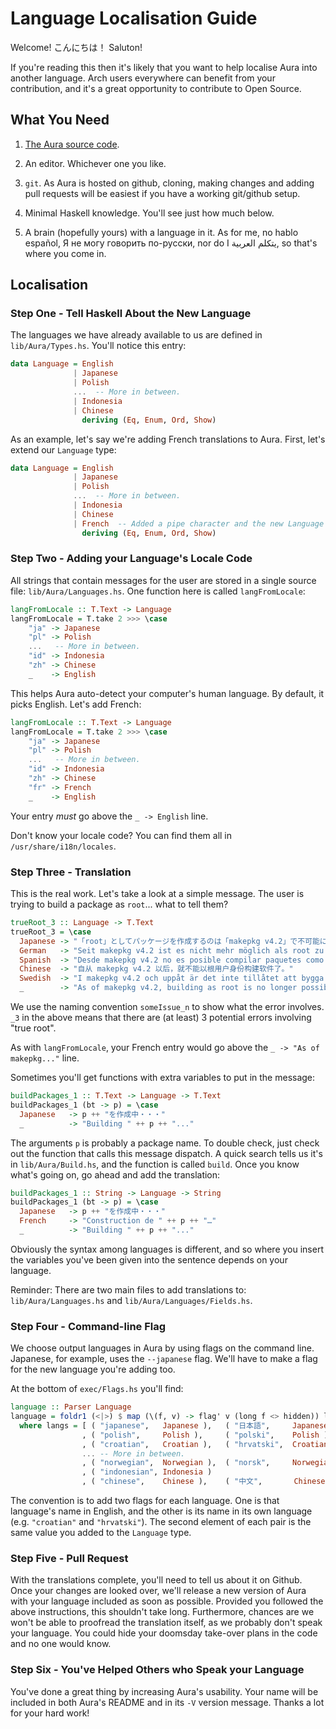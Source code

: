 # Language Localisation Guide

Welcome! こんにちは！ Saluton!

If you're reading this then it's likely that you want to help localise Aura into
another language. Arch users everywhere can benefit from your contribution, and
it's a great opportunity to contribute to Open Source.

## What You Need

1. [The Aura source code](https://github.com/fosskers/aura).

2. An editor. Whichever one you like.

3. `git`. As Aura is hosted on github, cloning, making changes and adding pull
   requests will be easiest if you have a working git/github setup.

4. Minimal Haskell knowledge. You'll see just how much below.

5. A brain (hopefully yours) with a language in it. As for me, no hablo español,
   Я не могу говорить по-русски, nor do I يتكلم العربية, so that's where you
   come in.

## Localisation

### Step One - Tell Haskell About the New Language

The languages we have already available to us are defined in `lib/Aura/Types.hs`.
You'll notice this entry:

```haskell
data Language = English
              | Japanese
              | Polish
              ...  -- More in between.
              | Indonesia
              | Chinese
                deriving (Eq, Enum, Ord, Show)
```

As an example, let's say we're adding French translations to Aura.
First, let's extend our `Language` type:

```haskell
data Language = English
              | Japanese
              | Polish
              ...  -- More in between.
              | Indonesia
              | Chinese
              | French  -- Added a pipe character and the new Language name.
                deriving (Eq, Enum, Ord, Show)
```

### Step Two - Adding your Language's Locale Code

All strings that contain messages for the user are stored in a single source
file: `lib/Aura/Languages.hs`. One function here is called `langFromLocale`:

```haskell
langFromLocale :: T.Text -> Language
langFromLocale = T.take 2 >>> \case
    "ja" -> Japanese
    "pl" -> Polish
    ...   -- More in between.
    "id" -> Indonesia
    "zh" -> Chinese
    _    -> English
```

This helps Aura auto-detect your computer's human language. By default,
it picks English. Let's add French:

```haskell
langFromLocale :: T.Text -> Language
langFromLocale = T.take 2 >>> \case
    "ja" -> Japanese
    "pl" -> Polish
    ...   -- More in between.
    "id" -> Indonesia
    "zh" -> Chinese
    "fr" -> French
    _    -> English
```

Your entry *must* go above the `_ -> English` line.

Don't know your locale code? You can find them all in
`/usr/share/i18n/locales`.

### Step Three - Translation

This is the real work. Let's take a look at a simple message. The user
is trying to build a package as `root`... what to tell them?

```haskell
trueRoot_3 :: Language -> T.Text
trueRoot_3 = \case
  Japanese -> "「root」としてパッケージを作成するのは「makepkg v4.2」で不可能になりました。"
  German   -> "Seit makepkg v4.2 ist es nicht mehr möglich als root zu bauen."
  Spanish  -> "Desde makepkg v4.2 no es posible compilar paquetes como root."
  Chinese  -> "自从 makepkg v4.2 以后，就不能以根用户身份构建软件了。"
  Swedish  -> "I makepkg v4.2 och uppåt är det inte tillåtet att bygga som root."
  _        -> "As of makepkg v4.2, building as root is no longer possible."
```

We use the naming convention `someIssue_n` to show what the error involves.
`_3` in the above means that there are (at least) 3 potential errors involving
"true root".

As with `langFromLocale`, your French entry would go above the `_ -> "As of makepkg..."` line.

Sometimes you'll get functions with extra variables to put in the message:

```haskell
buildPackages_1 :: T.Text -> Language -> T.Text
buildPackages_1 (bt -> p) = \case
  Japanese   -> p ++ "を作成中・・・"
  _          -> "Building " ++ p ++ "..."
```

The arguments `p` is probably a package name. To double check,
just check out the function that calls this message dispatch. A quick search
tells us it's in `lib/Aura/Build.hs`, and the function is called `build`.
Once you know what's going on, go ahead and add the translation:

```haskell
buildPackages_1 :: String -> Language -> String
buildPackages_1 (bt -> p) = \case
  Japanese   -> p ++ "を作成中・・・"
  French     -> "Construction de " ++ p ++ "…"
  _          -> "Building " ++ p ++ "..."
```

Obviously the syntax among languages is different, and so where you insert the
variables you've been given into the sentence depends on your language.

Reminder: There are two main files to add translations to:
`lib/Aura/Languages.hs` and `lib/Aura/Languages/Fields.hs`.

### Step Four - Command-line Flag

We choose output languages in Aura by using flags on the command line.
Japanese, for example, uses the `--japanese` flag. We'll have to make
a flag for the new language you're adding too.

At the bottom of `exec/Flags.hs` you'll find:

```haskell
language :: Parser Language
language = foldr1 (<|>) $ map (\(f, v) -> flag' v (long f <> hidden)) langs
  where langs = [ ( "japanese",   Japanese ),   ( "日本語",     Japanese )
                , ( "polish",     Polish ),     ( "polski",    Polish )
                , ( "croatian",   Croatian ),   ( "hrvatski",  Croatian )
                ... -- More in between.
                , ( "norwegian",  Norwegian ),  ( "norsk",     Norwegian )
                , ( "indonesian", Indonesia )
                , ( "chinese",    Chinese ),    ( "中文",       Chinese ) ]
```

The convention is to add two flags for each language. One is that language's name
in English, and the other is its name in its own language (e.g. `"croatian"` and `"hrvatski"`).
The second element of each pair is the same value you added to the `Language` type.

### Step Five - Pull Request

With the translations complete, you'll need to tell us about it on Github.
Once your changes are looked over, we'll release a new version of Aura with
your language included as soon as possible. Provided you followed the above
instructions, this shouldn't take long. Furthermore, chances are we won't be
able to proofread the translation itself, as we probably don't speak your
language. You could hide your doomsday take-over plans in the code and no
one would know.

### Step Six - You've Helped Others who Speak your Language
You've done a great thing by increasing Aura's usability. Your name will be
included in both Aura's README and in its `-V` version message.
Thanks a lot for your hard work!
